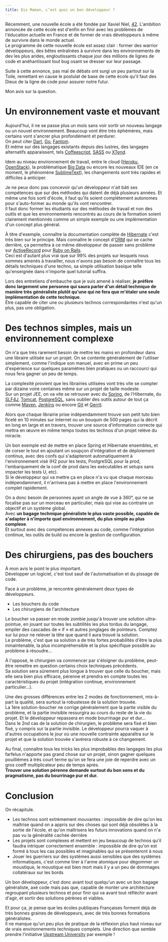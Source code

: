 ```yaml
---
title: Dis Maman, c’est quoi un bon développeur ?
---
```


Récemment, une nouvelle école a été fondée par Xaviel Niel, [42](http://www.42.fr/).
L'ambition annoncée de cette école est d'enfin en finir avec les problèmes de l'éducation actuelle en France et de former de vrais développeurs à même de survivre dans le monde actuel.<br/>
Le programme de cette nouvelle école est assez clair : former des warrior développeurs, des bêtes entraînées à survivre dans les environnements de dev les plus arides, engloutissants chaque jour des millions de lignes de code et anéhantissant tout bug osant se dresser sur leur passage.

Suite à cette annonce, pas mal de débats ont surgi un peu partout sur la Toile, remettant en cause le postulat de base de cette école qu'il faut des Dieux de la ligne de code pour assurer notre futur.

Mon avis sur la question.

# Un environnement vaste et mouvant

Aujourd'hui, il ne se passe plus un mois sans voir sortir un nouveau langage ou un nouvel environnement.
Beaucoup vont être très éphémères, mais certains vont s'ancrer plus profondément et perdurer.<br/>
On peut citer [Dart](http://www.dartlang.org/), [Go](http://golang.org/), [Fantom](http://fantom.org/).<br/>
Et même sur des langages existants depuis des lustres, des langages alternatifs apparaissent, tels [Coffeescript](http://coffeescript.org/), [SASS](http://sass-lang.com/) ou [XTend](http://www.eclipse.org/xtend/).

Idem au niveau environnement de travail, entre le cloud ([Heroku](https://www.heroku.com/), [OpenStack](http://www.openstack.org/)), la problématique [Big Data](https://fr.wikipedia.org/wiki/Big_data) ou encore les nouveaux IDE (en ce moment, le phénomène [SublimeText](http://www.sublimetext.com/)), les changements sont très rapides et difficiles à anticiper.

Je ne peux donc pas concevoir qu'un développeur n'ait bâti ses compétences que sur des méthodes qui datent de déjà plusieurs années.
Et même une fois sorti d'école, il faut qu'ils soient complètement autonomes pour s'auto-former au monde qu'ils vont rencontrer.<br/>
Il faut donc former les étudiants sur des méthodes de travail et non des outils et que les environnements rencontrés au cours de la formation soient clairement mentionnés comme un simple exemple ou une implémentation d'un concept plus général.

À titre d'exemple, connaître la documentation complète de [Hibernate](http://www.hibernate.org/) c'est très bien sur le principe.
Mais connaître le concept d'[ORM](http://fr.wikipedia.org/wiki/Mapping_objet-relationnel) qui se cache derrière, ça permettra à ce même développeur de passer sans problème sur [ActiveRecord](http://api.rubyonrails.org/classes/ActiveRecord/Base.html) pour [Ruby on Rails](http://rubyonrails.org/).<br/>
Ceci est d'autant plus vrai que sur 99% des projets sur lesquels nous sommes amenés à travailler, nous n'avons pas besoin de connaître tous les détails techniques d'une techno, sa simple utilisation basique telle qu'enseignée dans n'importe quel tutorial suffira.

Lors des entretiens d'embauche que je suis amené à réaliser, **je préfère donc largement une personne qui saura parler d'un détail technique de manière très généraliste plutôt qu'une qui ne fera que m'étaler une seule implémentation de cette technique**.<br/>
Être capable de citer une ou plusieurs technos correspondantes n'est qu'un plus, pas une obligation.

# Des technos simples, mais un environnement complexe

On n'a que très rarement besoin de mettre les mains en profondeur dans une libraire utilisée sur un projet.
On se contente généralement de l'utiliser simplement, comme l'indique son manuel, avec en prime un peu d'expérience sur quelques paramètres bien pratiques ou un raccourci qui nous fera gagner un peu de temps.

La complexité provient que les librairies utilisées vont très vite se compter par dizaine voire centaines même sur un projet de taille modeste.<br/>
Sur un projet JEE, on va vite se retrouver avec du [Spring](http://www.springsource.org/), de l'Hibernate, du [SLF4J](http://www.slf4j.org/), [Tomcat](http://tomcat.apache.org/), [PostgreSQL](http://www.postgresql.org/), sans oublier des outils autour de tout ça comme [Maven](https://maven.apache.org/), [Jenkins](http://jenkins-ci.org/) ou encore [Git](http://git-scm.com/) et [Gerrit](http://code.google.com/p/gerrit/).

Alors que chaque librairie prise indépendamment trouve son petit tuto bien ficelé en 10 minutes sur Internet ou un bouquin de 500 pages qui la décrit en long en large et en travers, trouver une source d'information correcte qui mettra en œuvre en même temps toutes les technos d'un projet relève du miracle.

Un bon exemple est de mettre en place Spring et Hibernate ensembles, et de corser le tout en ajoutant un soupçon d'intégration et de déploiement continus, avec des confs qui s'adapteront automatiquement à l'environnement visé (H2 pour les tests, PostgreSQL pour la prod, l'embarquement de la conf de prod dans les exécutables et setups sans impacter les tests U, etc).<br/>
Si le développeur qui va mettre ça en place n'a vu que chaque morceau indépendamment, il n'arrivera pas à mettre en place l'environnement complet rapidement.

On a donc besoin de personnes ayant un angle de vue à 360°, qui ne se focalise pas sur un morceau en particulier, mais qui vise au contraire un objectif et un système global.<br/>
Avec **un bagage technique généraliste le plus vaste possible, capable de s'adapter à n'importe quel environnement, du plus simple au plus complexe**.<br/>
Et surtout avec des compétences annexes au code, comme l'intégration continue, les outils de build ou encore la gestion de configuration.

# Des chirurgiens, pas des bouchers

À mon avis le point le plus important.<br/>
Développer un logiciel, c'est tout sauf de l'automatisation et du pissage de code.

Face à un problème, je rencontre généralement deux types de développeurs.

  * Les bouchers du code
  * Les chirurgiens de l'architecture

Le boucher va passer en mode zombie jusqu'à trouver une solution ultra-pointue, en jouant sur toutes les subtilités les plus tordus du langage, empiler des cascades de « if » et autres jonglages de pointeurs.
Comptez sur lui pour ne relever la tête que quand il aura trouvé la solution.<br/>
Le problème, c'est que sa solution a de très fortes probabilités d'être la plus inmaintenable, la plus incompréhensible et la plus spécifique possible au problème à résoudre…

À l'opposé, le chirurgien va commencer par s'éloigner du problème, peut-être remettre en question certains choix techniques précédents.<br/>
Sa solution sera sûrement plus longue à trouver que celle du boucher, mais elle sera bien plus efficace, pérenne et prendra en compte toutes les caractéristiques du projet (intégration continue, environnement particulier…).

Une des grosses différences entre les 2 modes de fonctionnement, mis-à-part la qualité, sera surtout la robustesse de la solution trouvée.<br/>
La 1ère solution-boucher ne corrige généralement que la partie visible du problème, et la partie invisible ressurgira au cours du reste de la vie du projet.
Et le développeur repassera en mode bourrinage pur et dur…<br/>
Dans le 2nd cas de la solution de chirurgien, le problème sera fixé et bien fixé, y compris sur la partie invisible.
Le développeur pourra vaquer à d'autres occupations le jour où une nouvelle contrainte apparaîtra sur le projet et que la solution trouvée s'avérera robuste à ce changement.

Au final, connaître tous les tricks les plus improbables des langages les plus farfelus n'apporte pas grand chose sur un projet, sinon gagner quelques pouillièmes à très court terme qu'on se fera une joie de reperdre avec un gros coeff multiplicateur peu de temps après.<br/>
**Trouver une solution pérenne demande surtout du bon sens et du pragmatisme, pas du bourrinage pur et dur.**

# Conclusion

On récapitule.

  * Les technos sont extrèmement mouvantes : impossible de dire qu'on les maîtrise quand on a appris sur des choses qui sont déjà obsolètes à la sortie de l'école, et qu'on maîtrisera les futurs innovations quand on n'a pas vu la généralité cachée derrière
  * Les projets sont complexes et mettent en jeu beaucoup de technos qu'il faudra intriquer correctement ensemble : impossible de dire qu'on est formé à tous les cas possibles et imaginables qui se présenteront à nous
  * Jouer les guerriers sur des systèmes aussi sensibles que des systèmes informatiques, c'est comme tirer à l'arme atomique pour dégommer un moustique, le moustique est bien mort mais il y a un peu de dommages collatéraux sur les bords
 
Un bon développeur, c'est donc avant tout quelqu'un avec un bon bagage généraliste, axé code mais pas que, capable de monter une architecture regroupant plusieurs technos et pour finir qui va avant tout réfléchir avant d'agir, et sortir des solutions pérènes et viables.

Et pour ça, je pense que les écoles publiques Françaises forment déjà de très bonnes graines de développeurs, avec de très bonnes formations généralistes.<br/>
Il ne manque qu'un peu plus de pratique de la réflexion plus haut niveau sur de vrais environnements techniques complets.
Une direction que semble prendre l'initiative [Upstream University](http://upstream-university.org/) par exemple !


